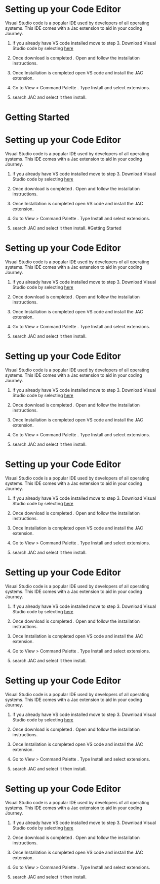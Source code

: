 # Setting up your Code Editor
Visual Studio code is a popular IDE used by developers of all operating systems. This IDE comes with a Jac extension to aid in your coding Journey.

1. If you already have VS code installed move to step 3. Download Visual Studio code by selecting [here](https://code.visualstudio.com/)

2. Once download is completed . Open and follow the installation instructions.

3. Once Installation is completed open VS code and install the JAC extension.

4.  Go to View > Command Palette . Type Install and select extensions.
5. search JAC and select it then install.
# Getting Started
# Setting up your Code Editor
Visual Studio code is a popular IDE used by developers of all operating systems. This IDE comes with a Jac extension to aid in your coding Journey.

1. If you already have VS code installed move to step 3. Download Visual Studio code by selecting [here](https://code.visualstudio.com/)

2. Once download is completed . Open and follow the installation instructions.

3. Once Installation is completed open VS code and install the JAC extension.

4.  Go to View > Command Palette . Type Install and select extensions.
5. search JAC and select it then install.
#Getting Started
# Setting up your Code Editor
Visual Studio code is a popular IDE used by developers of all operating systems. This IDE comes with a Jac extension to aid in your coding Journey.

1. If you already have VS code installed move to step 3. Download Visual Studio code by selecting [here](https://code.visualstudio.com/)

2. Once download is completed . Open and follow the installation instructions.

3. Once Installation is completed open VS code and install the JAC extension.

4.  Go to View > Command Palette . Type Install and select extensions.
5. search JAC and select it then install.
# Setting up your Code Editor
Visual Studio code is a popular IDE used by developers of all operating systems. This IDE comes with a Jac extension to aid in your coding Journey.

1. If you already have VS code installed move to step 3. Download Visual Studio code by selecting [here](https://code.visualstudio.com/)

2. Once download is completed . Open and follow the installation instructions.

3. Once Installation is completed open VS code and install the JAC extension.

4.  Go to View > Command Palette . Type Install and select extensions.
5. search JAC and select it then install.
# Setting up your Code Editor
Visual Studio code is a popular IDE used by developers of all operating systems. This IDE comes with a Jac extension to aid in your coding Journey.

1. If you already have VS code installed move to step 3. Download Visual Studio code by selecting [here](https://code.visualstudio.com/)

2. Once download is completed . Open and follow the installation instructions.

3. Once Installation is completed open VS code and install the JAC extension.

4.  Go to View > Command Palette . Type Install and select extensions.
5. search JAC and select it then install.
# Setting up your Code Editor
Visual Studio code is a popular IDE used by developers of all operating systems. This IDE comes with a Jac extension to aid in your coding Journey.

1. If you already have VS code installed move to step 3. Download Visual Studio code by selecting [here](https://code.visualstudio.com/)

2. Once download is completed . Open and follow the installation instructions.

3. Once Installation is completed open VS code and install the JAC extension.

4.  Go to View > Command Palette . Type Install and select extensions.
5. search JAC and select it then install.
# Setting up your Code Editor
Visual Studio code is a popular IDE used by developers of all operating systems. This IDE comes with a Jac extension to aid in your coding Journey.

1. If you already have VS code installed move to step 3. Download Visual Studio code by selecting [here](https://code.visualstudio.com/)

2. Once download is completed . Open and follow the installation instructions.

3. Once Installation is completed open VS code and install the JAC extension.

4.  Go to View > Command Palette . Type Install and select extensions.
5. search JAC and select it then install.
# Setting up your Code Editor
Visual Studio code is a popular IDE used by developers of all operating systems. This IDE comes with a Jac extension to aid in your coding Journey.

1. If you already have VS code installed move to step 3. Download Visual Studio code by selecting [here](https://code.visualstudio.com/)

2. Once download is completed . Open and follow the installation instructions.

3. Once Installation is completed open VS code and install the JAC extension.

4.  Go to View > Command Palette . Type Install and select extensions.
5. search JAC and select it then install.
